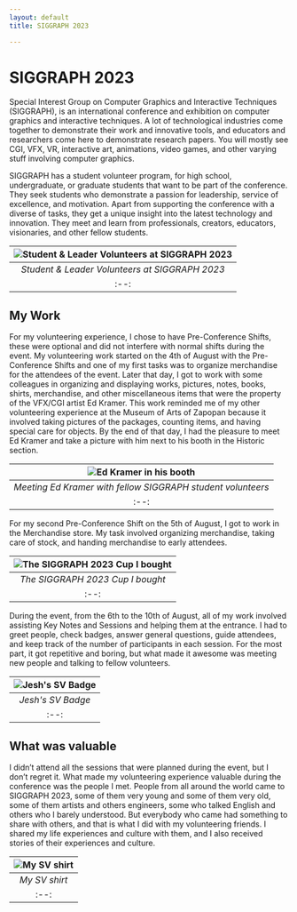 ```yaml
---
layout: default
title: SIGGRAPH 2023

---
```


# SIGGRAPH 2023
Special Interest Group on Computer Graphics and Interactive Techniques (SIGGRAPH), is an international conference and exhibition on computer graphics and interactive techniques. A lot of technological industries come together to demonstrate their work and innovative tools, and educators and researchers come here to demonstrate research papers. You will mostly see CGI, VFX, VR, interactive art, animations, video games, and other varying stuff involving computer graphics. 

SIGGRAPH has a student volunteer program, for high school, undergraduate, or graduate students that want to be part of the conference. They seek students who demonstrate a passion for leadership, service of excellence, and motivation. Apart from supporting the conference with a diverse of tasks, they get a unique insight into the latest technology and innovation. They meet and learn from professionals, creators, educators, visionaries, and other fellow students. 

| ![Student & Leader Volunteers at SIGGRAPH 2023](https://i.imgur.com/vVIkM5M.jpg "Student & Leader Volunteers at SIGGRAPH 2023") |
|:--:|
| *Student & Leader Volunteers at SIGGRAPH 2023* |
|:--:|

## My Work
For my volunteering experience, I chose to have Pre-Conference Shifts, these were optional and did not interfere with normal shifts during the event. My volunteering work started on the 4th of August with the Pre-Conference Shifts and one of my first tasks was to organize merchandise for the attendees of the event. Later that day, I got to work with some colleagues in organizing and displaying works, pictures, notes, books, shirts, merchandise, and other miscellaneous items that were the property of the VFX/CGI artist Ed Kramer. This work reminded me of my other volunteering experience at the Museum of Arts of Zapopan because it involved taking pictures of the packages, counting items, and having special care for objects. By the end of that day, I had the pleasure to meet Ed Kramer and take a picture with him next to his booth in the Historic section. 

| ![Ed Kramer in his booth](https://i.imgur.com/ezim8bl.jpg "Meeting Ed Kramer") |
|:--:|
| *Meeting Ed Kramer with fellow SIGGRAPH student volunteers* |
|:--:|

For my second Pre-Conference Shift on the 5th of August, I got to work in the Merchandise store. My task involved organizing merchandise, taking care of stock, and handing merchandise to early attendees.

| ![The SIGGRAPH 2023 Cup I bought](https://i.imgur.com/Yd6L01y.jpg "The SIGGRAPH 2023 Cup I bought") |
|:--:|
| *The SIGGRAPH 2023 Cup I bought* |
|:--:|

During the event, from the 6th to the 10th of August, all of my work involved assisting Key Notes and Sessions and helping them at the entrance. I had to greet people, check badges, answer general questions, guide attendees, and keep track of the number of participants in each session. For the most part, it got repetitive and boring, but what made it awesome was meeting new people and talking to fellow volunteers.

| ![Jesh's SV Badge](https://i.imgur.com/xziubMn.jpg "Jesh's SV Badge") |
|:--:|
| *Jesh's SV Badge* |
|:--:|

## What was valuable
I didn’t attend all the sessions that were planned during the event, but I don’t regret it. What made my volunteering experience valuable during the conference was the people I met. People from all around the world came to SIGGRAPH 2023, some of them very young and some of them very old, some of them artists and others engineers, some who talked English and others who I barely understood. But everybody who came had something to share with others, and that is what I did with my volunteering friends. I shared my life experiences and culture with them, and I also received stories of their experiences and culture.

| ![My SV shirt](https://i.imgur.com/VKNvjDF.jpg "https://i.imgur.com/VKNvjDF.jpg") |
|:--:|
| *My SV shirt* |
|:--:|